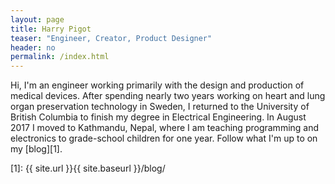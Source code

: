 ```yaml
---
layout: page
title: Harry Pigot
teaser: "Engineer, Creator, Product Designer"
header: no
permalink: /index.html
---
```


Hi, I'm an engineer working primarily with the design and production of medical devices. After spending nearly two years working on heart and lung organ preservation technology in Sweden, I returned to the University of British Columbia to finish my degree in Electrical Engineering. In August 2017 I moved to Kathmandu, Nepal, where I am teaching programming and electronics to grade-school children for one year. Follow what I'm up to on my [blog][1].

[1]: {{ site.url }}{{ site.baseurl }}/blog/